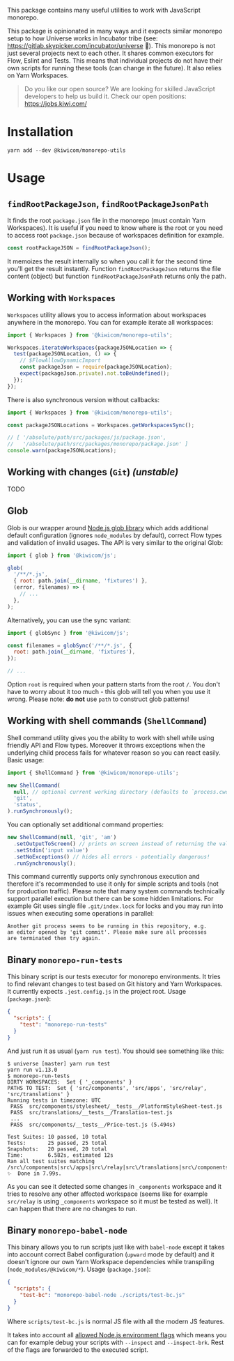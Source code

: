 This package contains many useful utilities to work with JavaScript monorepo.

This package is opinionated in many ways and it expects similar monorepo setup to how Universe works in Incubator tribe (see: https://gitlab.skypicker.com/incubator/universe 🔐). This monorepo is not just several projects next to each other. It shares common executors for Flow, Eslint and Tests. This means that individual projects do not have their own scripts for running these tools (can change in the future). It also relies on Yarn Workspaces.

<!-- AUTOMATOR:HIRING_BANNER -->

> Do you like our open source? We are looking for skilled JavaScript developers to help us build it. Check our open positions: https://jobs.kiwi.com/

<!-- /AUTOMATOR:HIRING_BANNER -->

# Installation

```
yarn add --dev @kiwicom/monorepo-utils
```

# Usage

## `findRootPackageJson`, `findRootPackageJsonPath`

It finds the root `package.json` file in the monorepo (must contain Yarn Workspaces). It is useful if you need to know where is the root or you need to access root `package.json` because of workspaces definition for example.

```js
const rootPackageJSON = findRootPackageJson();
```

It memoizes the result internally so when you call it for the second time you'll get the result instantly. Function `findRootPackageJson` returns the file content (object) but function `findRootPackageJsonPath` returns only the path.

## Working with `Workspaces`

`Workspaces` utility allows you to access information about workspaces anywhere in the monorepo. You can for example iterate all workspaces:

```js
import { Workspaces } from '@kiwicom/monorepo-utils';

Workspaces.iterateWorkspaces(packageJSONLocation => {
  test(packageJSONLocation, () => {
    // $FlowAllowDynamicImport
    const packageJson = require(packageJSONLocation);
    expect(packageJson.private).not.toBeUndefined();
  });
});
```

There is also synchronous version without callbacks:

```js
import { Workspaces } from '@kiwicom/monorepo-utils';

const packageJSONLocations = Workspaces.getWorkspacesSync();

// [ '/absolute/path/src/packages/js/package.json',
//   '/absolute/path/src/packages/monorepo/package.json' ]
console.warn(packageJSONLocations);
```

## Working with changes (`Git`) _(unstable)_

TODO

## Glob

Glob is our wrapper around [Node.js glob library](https://github.com/isaacs/node-glob) which adds additional default configuration (ignores `node_modules` by default), correct Flow types and validation of invalid usages. The API is very similar to the original Glob:

```js
import { glob } from '@kiwicom/js';

glob(
  '/**/*.js',
  { root: path.join(__dirname, 'fixtures') },
  (error, filenames) => {
    // ...
  },
);
```

Alternatively, you can use the sync variant:

```js
import { globSync } from '@kiwicom/js';

const filenames = globSync('/**/*.js', {
  root: path.join(__dirname, 'fixtures'),
});

// ...
```

Option `root` is required when your pattern starts from the root `/`. You don't have to worry about it too much - this glob will tell you when you use it wrong. Please note: **do not** use `path` to construct glob patterns!

## Working with shell commands (`ShellCommand`)

Shell command utility gives you the ability to work with shell while using friendly API and Flow types. Moreover it throws exceptions when the underlying child process fails for whatever reason so you can react easily. Basic usage:

```js
import { ShellCommand } from '@kiwicom/monorepo-utils';

new ShellCommand(
  null, // optional current working directory (defaults to `process.cwd`)
  'git',
  'status',
).runSynchronously();
```

You can optionally set additional command properties:

```js
new ShellCommand(null, 'git', 'am')
  .setOutputToScreen() // prints on screen instead of returning the value
  .setStdin('input value')
  .setNoExceptions() // hides all errors - potentially dangerous!
  .runSynchronously();
```

This command currently supports only synchronous execution and therefore it's recommended to use it only for simple scripts and tools (not for production traffic). Please note that many system commands technically support parallel execution but there can be some hidden limitations. For example Git uses single file `.git/index.lock` for locks and you may run into issues when executing some operations in parallel:

```text
Another git process seems to be running in this repository, e.g.
an editor opened by 'git commit'. Please make sure all processes
are terminated then try again.
```

## Binary `monorepo-run-tests`

This binary script is our tests executor for monorepo environments. It tries to find relevant changes to test based on Git history and Yarn Workspaces. It currently expects `.jest.config.js` in the project root. Usage (`package.json`):

```json
{
  "scripts": {
    "test": "monorepo-run-tests"
  }
}
```

And just run it as usual (`yarn run test`). You should see something like this:

```text
$ universe [master] yarn run test
yarn run v1.13.0
$ monorepo-run-tests
DIRTY WORKSPACES:  Set { '_components' }
PATHS TO TEST:  Set { 'src/components', 'src/apps', 'src/relay', 'src/translations' }
Running tests in timezone: UTC
 PASS  src/components/stylesheet/__tests__/PlatformStyleSheet-test.js
 PASS  src/translations/__tests__/Translation-test.js
 ...
 PASS  src/components/__tests__/Price-test.js (5.494s)

Test Suites: 10 passed, 10 total
Tests:       25 passed, 25 total
Snapshots:   20 passed, 20 total
Time:        6.582s, estimated 12s
Ran all test suites matching /src\/components|src\/apps|src\/relay|src\/translations|src\/components\/Icon.js/i.
✨  Done in 7.99s.
```

As you can see it detected some changes in `_components` workspace and it tries to resolve any other affected workspace (seems like for example `src/relay` is using `_components` workspace so it must be tested as well). It can happen that there are no changes to run.

## Binary `monorepo-babel-node`

This binary allows you to run scripts just like with `babel-node` except it takes into account correct Babel configuration (`upward` mode by default) and it doesn't ignore our own Yarn Workspace dependencies while transpiling (`node_modules/@kiwicom/*`). Usage (`package.json`):

```json
{
  "scripts": {
    "test-bc": "monorepo-babel-node ./scripts/test-bc.js"
  }
}
```

Where `scripts/test-bc.js` is normal JS file with all the modern JS features.

It takes into account all [allowed Node.js environment flags](https://nodejs.org/api/process.html#process_process_allowednodeenvironmentflags) which means you can for example debug your scripts with `--inspect` and `--inspect-brk`. Rest of the flags are forwarded to the executed script.
